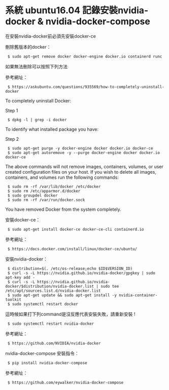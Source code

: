 # 系統 ubuntu16.04 記錄安裝nvidia-docker & nvidia-docker-compose
在安裝nvidia-docker前必須先安裝docker-ce


刪除舊版本的docker：

     $ sudo apt-get remove docker docker-engine docker.io containerd runc
如果無法刪除可以按照下列方法


參考網址：

     $ https://askubuntu.com/questions/935569/how-to-completely-uninstall-docker
To completely uninstall Docker:


Step 1

     $ dpkg -l | grep -i docker
To identify what installed package you have:


Step 2

     $ sudo apt-get purge -y docker-engine docker docker.io docker-ce  
     $ sudo apt-get autoremove -y --purge docker-engine docker docker.io docker-ce  
The above commands will not remove images, containers, volumes, or user created configuration files on your host. If you wish to delete all images, containers, and volumes run the following commands:

     $ sudo rm -rf /var/lib/docker /etc/docker
     $ sudo rm /etc/apparmor.d/docker
     $ sudo groupdel docker
     $ sudo rm -rf /var/run/docker.sock
You have removed Docker from the system completely.

安裝docker-ce：

     $ sudo apt-get install docker-ce docker-ce-cli containerd.io
參考網址：

     $ https://docs.docker.com/install/linux/docker-ce/ubuntu/
安裝nvidia-docker：

     $ distribution=$(. /etc/os-release;echo $ID$VERSION_ID)
     $ curl -s -L https://nvidia.github.io/nvidia-docker/gpgkey | sudo apt-key add -
     $ curl -s -L https://nvidia.github.io/nvidia-docker/$distribution/nvidia-docker.list | sudo tee /etc/apt/sources.list.d/nvidia-docker.list
     $ sudo apt-get update && sudo apt-get install -y nvidia-container-toolkit
     $ sudo systemctl restart docker
這時候如果打下列command是沒反應代表安裝失敗，請重新安裝 !

     $ sudo systemctl restart nvidia-docker
參考網址：

     $ https://github.com/NVIDIA/nvidia-docker

nvidia-docker-compose
安裝指令：

     $ pip install nvidia-docker-compose
參考網址：

     $ https://github.com/eywalker/nvidia-docker-compose
